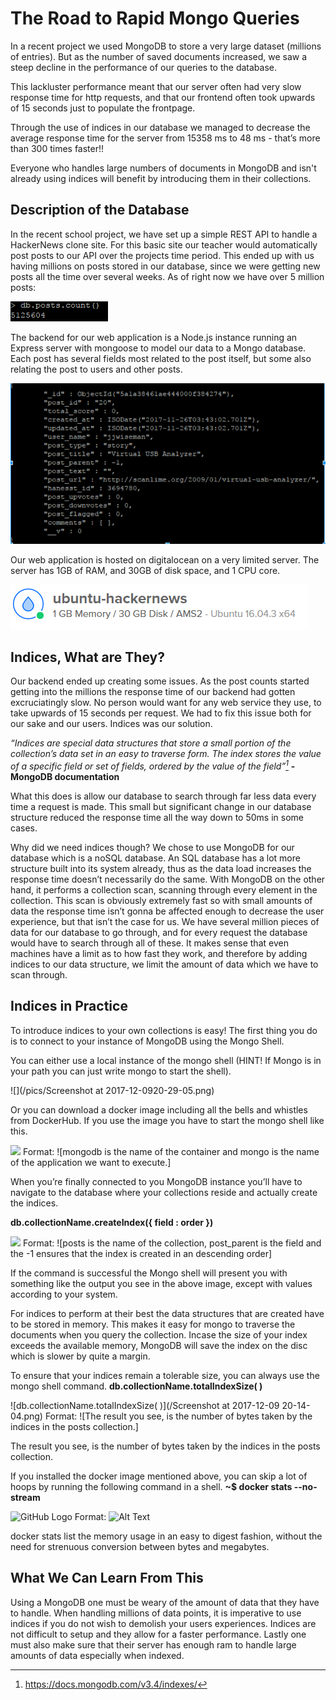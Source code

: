 # The Road to Rapid Mongo Queries

In a recent project we used MongoDB to store a very large dataset (millions of entries). But as the number of saved documents increased, we saw a steep decline in the performance of our queries to the database.

This lackluster performance meant that our server often had very slow response time for http requests, and that our frontend often took upwards of 15 seconds just to populate the frontpage.

Through the use of indices in our database we managed to decrease the average response time for the server from 15358 ms to 48 ms - that’s more than 300 times faster!!

Everyone who handles large numbers of documents in MongoDB and isn't already using indices will benefit by introducing them in their collections.

## Description of the Database

In the recent school project, we have set up a simple REST API to handle a HackerNews clone site. For this basic site our teacher would automatically post posts to our API over the projects time period. This ended up with us having millions on posts stored in our database, since we were getting new posts all the time over several weeks. As of right now we have over 5 million posts:

![](/pics/david1.PNG)

The backend for our web application is a Node.js instance running an Express server with mongoose to model our data to a Mongo database. Each post has several fields most related to the post itself, but some also relating the post to users and other posts.

![](/pics/Capture.PNG)

Our web application is hosted on digitalocean on a very limited server. The server has 1GB of RAM, and 30GB of disk space, and 1 CPU core.

![](pics/davidDoShot.PNG)

## Indices, What are They?

Our backend ended up creating some issues. As the post counts started getting into the millions the response time of our backend had gotten excruciatingly slow. No person would want for any web service they use, to take upwards of 15 seconds per request. We had to fix this issue both for our sake and our users. Indices was our solution.

*“Indices are special data structures that store a small portion of the collection’s data set in an easy to traverse form. The index stores the value of a specific field or set of fields, ordered by the value of the field”[^1]*
__-MongoDB documentation__

What this does is allow our database to search through far less data every time a request is made. This small but significant change in our database structure reduced the response time all the way down to 50ms in some cases.

Why did we need indices though?  We chose to use MongoDB for our database which is a noSQL database. An SQL database has a lot more structure built into its system already, thus as the data load increases the response time doesn’t necessarily do the same. With MongoDB on the other hand, it performs a collection scan, scanning through every element in the collection. This scan is obviously extremely fast so with small amounts of data the response time isn’t gonna be affected enough to decrease the user experience, but that isn’t the case for us. We have several million pieces of data for our database to go through, and for every request the database would have to search through all of these. It makes sense that even machines have a limit as to how fast they work, and therefore by adding indices to our data structure, we limit the amount of data which we have to scan through.

## Indices in Practice
To introduce indices to your own collections is easy! The first thing you do is to connect to your instance of MongoDB using the Mongo Shell.

You can either use a local instance of the mongo shell (HINT! If Mongo is in your path you can just write mongo to start the shell). 

![](/pics/Screenshot at 2017-12-0920-29-05.png)

Or you can download a docker image including all the bells and whistles from DockerHub.
If you use the image you have to start the mongo shell like this.

![](/images/logo.png)
Format: ![mongodb is the name of the container and mongo is the
name of the application we want to execute.]

When you’re finally connected to you MongoDB instance you’ll have to navigate to the database where your collections reside and actually create the indices.

__db.collectionName.createIndex({ field : order })__

![](/images/logo.png)
Format: ![posts is the name of the collection, post_parent is the field and the -1 
ensures that the index is created in an descending order]

If the command is successful the Mongo shell will present you with something like the output you see in the above image, except with values according to your system. 
 
For indices to perform at their best the data structures that are created have to be stored in memory. This makes it easy for mongo to traverse the documents when you query the collection. Incase the size of your index exceeds the available memory, MongoDB will save the index on the disc which is slower by quite a margin. 

To ensure that your indices remain a tolerable size, you can always use the mongo shell command.
__db.collectionName.totalIndexSize( )__

![db.collectionName.totalIndexSize( )](/Screenshot at 2017-12-09 20-14-04.png)
Format: ![The result you see, is the number of bytes taken by 
the indices in the posts collection.]

The result you see, is the number of bytes taken by 
the indices in the posts collection.

If you installed the docker image mentioned above, you can skip a lot of hoops by running the following command in a shell.
__~$ docker stats --no-stream__

![GitHub Logo](/images/logo.png)
Format: ![Alt Text](url)

docker stats list the memory usage in an easy to digest fashion, without the need for 
strenuous conversion between bytes and megabytes.

## What We Can Learn From This

Using a MongoDB one must be weary of the amount of data that they have to handle. When handling millions of data points, it is imperative to use indices if you do not wish to demolish your users experiences. Indices are not difficult to setup and they allow for a faster performance. Lastly one must also make sure that their server has enough ram to handle large amounts of data especially when indexed.

[^1]:https://docs.mongodb.com/v3.4/indexes/
